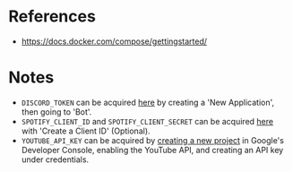 # References

- https://docs.docker.com/compose/gettingstarted/

# Notes

- `DISCORD_TOKEN` can be acquired [here](https://discordapp.com/developers/applications) by creating a 'New Application', then going to 'Bot'.
- `SPOTIFY_CLIENT_ID` and `SPOTIFY_CLIENT_SECRET` can be acquired [here](https://developer.spotify.com/dashboard/applications) with 'Create a Client ID' (Optional).
- `YOUTUBE_API_KEY` can be acquired by [creating a new project](https://console.developers.google.com) in Google's Developer Console, enabling the YouTube API, and creating an API key under credentials.
